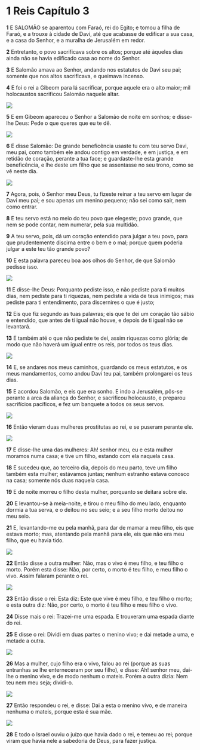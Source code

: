 # 1 Reis Capítulo 3

**1** 	E SALOMÃO se aparentou com Faraó, rei do Egito; e tomou a filha de Faraó, e a trouxe à cidade de Davi, até que acabasse de edificar a sua casa, e a casa do Senhor, e a muralha de Jerusalém em redor.

**2** 	Entretanto, o povo sacrificava sobre os altos; porque até àqueles dias ainda não se havia edificado casa ao nome do Senhor.

**3** 	E Salomão amava ao Senhor, andando nos estatutos de Davi seu pai; somente que nos altos sacrificava, e queimava incenso.

**4** 	E foi o rei a Gibeom para lá sacrificar, porque aquele era o alto maior; mil holocaustos sacrificou Salomão naquele altar.

![](../Images/SweetPublishing/11-3-1.jpg) 

**5** 	E em Gibeom apareceu o Senhor a Salomão de noite em sonhos; e disse-lhe Deus: Pede o que queres que eu te dê.

![](../Images/SweetPublishing/11-3-2.jpg) 

**6** 	E disse Salomão: De grande beneficência usaste tu com teu servo Davi, meu pai, como também ele andou contigo em verdade, e em justiça, e em retidão de coração, perante a tua face; e guardaste-lhe esta grande beneficência, e lhe deste um filho que se assentasse no seu trono, como se vê neste dia.

![](../Images/SweetPublishing/11-3-3.jpg) 

**7** 	Agora, pois, ó Senhor meu Deus, tu fizeste reinar a teu servo em lugar de Davi meu pai; e sou apenas um menino pequeno; não sei como sair, nem como entrar.

**8** 	E teu servo está no meio do teu povo que elegeste; povo grande, que nem se pode contar, nem numerar, pela sua multidão.

**9** 	A teu servo, pois, dá um coração entendido para julgar a teu povo, para que prudentemente discirna entre o bem e o mal; porque quem poderia julgar a este teu tão grande povo?

**10** 	E esta palavra pareceu boa aos olhos do Senhor, de que Salomão pedisse isso.

![](../Images/SweetPublishing/11-3-4.jpg) 

**11** 	E disse-lhe Deus: Porquanto pediste isso, e não pediste para ti muitos dias, nem pediste para ti riquezas, nem pediste a vida de teus inimigos; mas pediste para ti entendimento, para discernires o que é justo;

**12** 	Eis que fiz segundo as tuas palavras; eis que te dei um coração tão sábio e entendido, que antes de ti igual não houve, e depois de ti igual não se levantará.

**13** 	E também até o que não pediste te dei, assim riquezas como glória; de modo que não haverá um igual entre os reis, por todos os teus dias.

![](../Images/SweetPublishing/11-3-5.jpg) 

**14** 	E, se andares nos meus caminhos, guardando os meus estatutos, e os meus mandamentos, como andou Davi teu pai, também prolongarei os teus dias.

**15** 	E acordou Salomão, e eis que era sonho. E indo a Jerusalém, pôs-se perante a arca da aliança do Senhor, e sacrificou holocausto, e preparou sacrifícios pacíficos, e fez um banquete a todos os seus servos.

![](../Images/SweetPublishing/11-3-6.jpg) 

**16** 	Então vieram duas mulheres prostitutas ao rei, e se puseram perante ele.

![](../Images/SweetPublishing/11-3-7.jpg) 

**17** 	E disse-lhe uma das mulheres: Ah! senhor meu, eu e esta mulher moramos numa casa; e tive um filho, estando com ela naquela casa.

**18** 	E sucedeu que, ao terceiro dia, depois do meu parto, teve um filho também esta mulher; estávamos juntas; nenhum estranho estava conosco na casa; somente nós duas naquela casa.

**19** 	E de noite morreu o filho desta mulher, porquanto se deitara sobre ele.

**20** 	E levantou-se à meia-noite, e tirou o meu filho do meu lado, enquanto dormia a tua serva, e o deitou no seu seio; e a seu filho morto deitou no meu seio.

**21** 	E, levantando-me eu pela manhã, para dar de mamar a meu filho, eis que estava morto; mas, atentando pela manhã para ele, eis que não era meu filho, que eu havia tido.

![](../Images/SweetPublishing/11-3-8.jpg) 

**22** 	Então disse a outra mulher: Não, mas o vivo é meu filho, e teu filho o morto. Porém esta disse: Não, por certo, o morto é teu filho, e meu filho o vivo. Assim falaram perante o rei.

![](../Images/SweetPublishing/11-3-9.jpg) 

**23** 	Então disse o rei: Esta diz: Este que vive é meu filho, e teu filho o morto; e esta outra diz: Não, por certo, o morto é teu filho e meu filho o vivo.

**24** 	Disse mais o rei: Trazei-me uma espada. E trouxeram uma espada diante do rei.

**25** 	E disse o rei: Dividi em duas partes o menino vivo; e dai metade a uma, e metade a outra.

![](../Images/SweetPublishing/11-3-10.jpg) 

**26** 	Mas a mulher, cujo filho era o vivo, falou ao rei (porque as suas entranhas se lhe enterneceram por seu filho), e disse: Ah! senhor meu, dai-lhe o menino vivo, e de modo nenhum o mateis. Porém a outra dizia: Nem teu nem meu seja; dividi-o.

![](../Images/SweetPublishing/11-3-11.jpg) 

**27** 	Então respondeu o rei, e disse: Dai a esta o menino vivo, e de maneira nenhuma o mateis, porque esta é sua mãe.

![](../Images/SweetPublishing/11-3-12.jpg) 

**28** 	E todo o Israel ouviu o juízo que havia dado o rei, e temeu ao rei; porque viram que havia nele a sabedoria de Deus, para fazer justiça.

